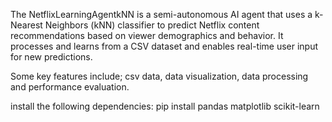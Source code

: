 The NetflixLearningAgentkNN is a semi-autonomous AI agent that uses a k-Nearest Neighbors (kNN) classifier to predict Netflix content recommendations based on viewer demographics and behavior. It processes and learns from a CSV dataset and enables real-time user input for new predictions.

Some key features include; csv data, data visualization, data processing and performance evaluation. 

install the following dependencies:
pip install pandas matplotlib scikit-learn
